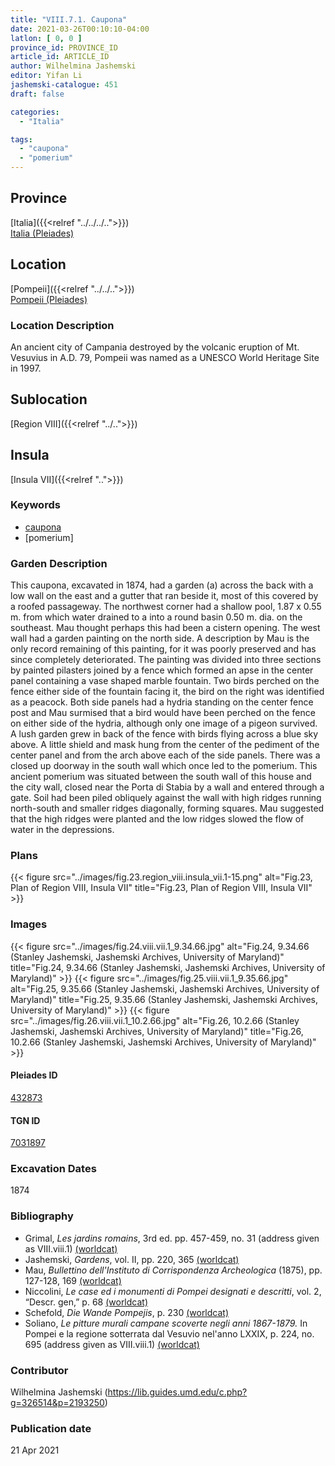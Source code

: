 ```yaml
---
title: "VIII.7.1. Caupona"
date: 2021-03-26T00:10:10-04:00
latlon: [ 0, 0 ]
province_id: PROVINCE_ID
article_id: ARTICLE_ID
author: Wilhelmina Jashemski
editor: Yifan Li
jashemski-catalogue: 451
draft: false

categories:
  - "Italia"

tags:
  - "caupona"
  - "pomerium"
---
```


## Province
[Italia]({{<relref "../../../..">}}) \
[Italia (Pleiades)](https://pleiades.stoa.org/places/1052)

## Location
[Pompeii]({{<relref "../../..">}}) \
[Pompeii (Pleiades)](https://pleiades.stoa.org/places/433032)

### Location Description
An ancient city of Campania destroyed by the volcanic eruption of Mt. Vesuvius in A.D. 79, Pompeii was named as a UNESCO World Heritage Site in 1997.

## Sublocation
[Region VIII]({{<relref "../..">}})

## Insula
[Insula VII]({{<relref "..">}})

### Keywords
 - [caupona](http://vocab.getty.edu/page/aat/300005208)
 - [pomerium]

### Garden Description
This caupona, excavated in 1874, had a garden (a) across the back with a low wall on the east and a gutter that ran beside it, most of this covered by a roofed passageway. The northwest corner had a shallow pool, 1.87 x 0.55 m. from which water drained to a into a round basin 0.50 m. dia. on the southeast. Mau thought perhaps this had been a cistern opening. The west wall had a garden painting on the north side.  A description by Mau is the only record remaining of this painting, for it was poorly preserved and has since completely deteriorated. The painting was divided into three sections by painted pilasters joined by a fence which formed an apse in the center panel containing a vase shaped marble fountain. Two birds perched on the fence either side of the fountain facing it, the bird on the right was identified as a peacock. Both side panels had a hydria standing on the center fence post and Mau surmised that a bird would have been perched on the fence on either side of the hydria, although only one image of a pigeon survived. A lush garden grew in back of the fence with birds flying across a blue sky above. A little shield and mask hung from the center of the pediment of the center panel and from the arch above each of the side panels. There was a closed up doorway in the south wall which once led to the pomerium. This ancient pomerium was situated between the south wall of this house and the city wall, closed near the Porta di Stabia by a wall and entered through a gate. Soil had been piled obliquely against the wall with high ridges running north-south and smaller ridges diagonally, forming squares. Mau suggested that the high ridges were planted and the low ridges slowed the flow of water in the depressions.

### Plans
{{< figure src="../images/fig.23.region_viii.insula_vii.1-15.png" alt="Fig.23, Plan of Region VIII, Insula VII" title="Fig.23, Plan of Region VIII, Insula VII" >}}

### Images
{{< figure src="../images/fig.24.viii.vii.1_9.34.66.jpg" alt="Fig.24, 9.34.66 (Stanley Jashemski, Jashemski Archives, University of Maryland)" title="Fig.24, 9.34.66 (Stanley Jashemski, Jashemski Archives, University of Maryland)" >}}
{{< figure src="../images/fig.25.viii.vii.1_9.35.66.jpg" alt="Fig.25, 9.35.66 (Stanley Jashemski, Jashemski Archives, University of Maryland)" title="Fig.25, 9.35.66 (Stanley Jashemski, Jashemski Archives, University of Maryland)" >}}
{{< figure src="../images/fig.26.viii.vii.1_10.2.66.jpg" alt="Fig.26, 10.2.66 (Stanley Jashemski, Jashemski Archives, University of Maryland)" title="Fig.26, 10.2.66 (Stanley Jashemski, Jashemski Archives, University of Maryland)" >}}

#### Pleiades ID
[432873](https://pleiades.stoa.org/places/538911200)

#### TGN ID
[7031897](http://vocab.getty.edu/page/tgn/2053030)

###  Excavation Dates
1874

### Bibliography
* Grimal, *Les jardins romains*, 3rd ed. pp. 457-459, no. 31 (address given as VIII.viii.1) [(worldcat)](http://www.worldcat.org/oclc/797276280)
* Jashemski, *Gardens*, vol. II, pp. 220, 365 [(worldcat)](http://www.worldcat.org/oclc/1113367431)
* Mau, *Bullettino dell'Instituto di Corrispondenza Archeologica* (1875), pp. 127-128, 169 [(worldcat)](http://www.worldcat.org/oclc/823239162)
* Niccolini, *Le case ed i monumenti di Pompei designati e descritti*, vol. 2, “Descr. gen,” p. 68 [(worldcat)](http://www.worldcat.org/oclc/906755593)
* Schefold, *Die Wande Pompejis*, p. 230 [(worldcat)](http://www.worldcat.org/oclc/1189906922)
* Soliano, *Le pitture murali campane scoverte negli anni 1867-1879.* In Pompei e la regione sotterrata dal Vesuvio nel'anno LXXIX, p. 224, no. 695 (address given as VIII.viii.1) [(worldcat)](http://www.worldcat.org/oclc/162912722)

### Contributor
Wilhelmina Jashemski (https://lib.guides.umd.edu/c.php?g=326514&p=2193250)

### Publication date

21 Apr 2021
